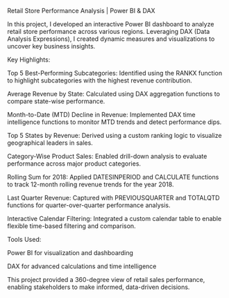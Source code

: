 Retail Store Performance Analysis | Power BI & DAX

In this project, I developed an interactive Power BI dashboard to analyze retail store performance across various regions. Leveraging DAX (Data Analysis Expressions), I created dynamic measures and visualizations to uncover key business insights.

Key Highlights:

Top 5 Best-Performing Subcategories: Identified using the RANKX function to highlight subcategories with the highest revenue contribution.

Average Revenue by State: Calculated using DAX aggregation functions to compare state-wise performance.

Month-to-Date (MTD) Decline in Revenue: Implemented DAX time intelligence functions to monitor MTD trends and detect performance dips.

Top 5 States by Revenue: Derived using a custom ranking logic to visualize geographical leaders in sales.

Category-Wise Product Sales: Enabled drill-down analysis to evaluate performance across major product categories.

Rolling Sum for 2018: Applied DATESINPERIOD and CALCULATE functions to track 12-month rolling revenue trends for the year 2018.

Last Quarter Revenue: Captured with PREVIOUSQUARTER and TOTALQTD functions for quarter-over-quarter performance analysis.

Interactive Calendar Filtering: Integrated a custom calendar table to enable flexible time-based filtering and comparison.

Tools Used:

Power BI for visualization and dashboarding

DAX for advanced calculations and time intelligence

This project provided a 360-degree view of retail sales performance, enabling stakeholders to make informed, data-driven decisions.
